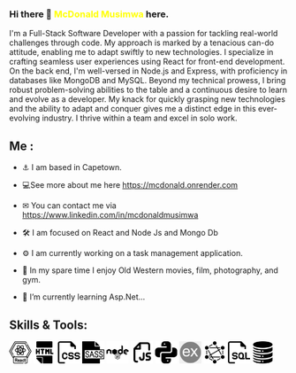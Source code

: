 ### Hi there 👋 <span style="color:yellow">McDonald Musimwa</span> here.  
I'm a Full-Stack Software Developer with a passion for tackling real-world challenges through code. My approach is marked by a tenacious can-do attitude, enabling me to adapt swiftly to new technologies.
I specialize in crafting seamless user experiences using React for front-end development. On the back end, I'm well-versed in Node.js and Express, with proficiency in databases like MongoDB and MySQL.
Beyond my technical prowess, I bring robust problem-solving abilities to the table and a continuous desire to learn and evolve as a developer. My knack for quickly grasping new technologies and the ability to adapt and conquer gives me a distinct edge in this ever-evolving industry. I thrive within a team and excel in solo work.

<!--
**McDonaldMusimwa/McDonaldMusimwa** is a ✨ _special_ ✨ repository because its `README.md` (this file) appears on your GitHub profile.
-->


## Me : 
- ⚓ I am based in Capetown.  

- 💻See more about me here https://mcdonald.onrender.com  
- ✉ You can contact me via https://www.linkedin.com/in/mcdonaldmusimwa  
- 🛠 I am focused on React and Node Js and Mongo Db  
- ⚙ I am currently working on a task management application.  
-  🎉 In my spare time I enjoy Old Western movies, film, photography, and gym. 
- 🌱 I’m currently learning Asp.Net...  


## Skills & Tools:  
<div class="circle">
  <div class="icon-container">
    <img src="react.png" height="40" class="icon11">
    <img src="html.png" height="40" class="icon icon1">
    <img src="css.png" height="40" class="icon icon2">
    <img src="sass.png" height="40" class="icon icon3">
    <img src="nodejs.png" height="40" class="icon icon4">
    <img src="java-script.png" height="40" class="icon icon5">
    <img src="python.png" height="40" class="icon icon6">
    <img src="express.png" height="40" class="icon icon7">
    <img src="graphql.png" height="40" class="icon icon8">
    <img src="sql.png" height="40" class="icon icon9">
    <img src="database.png" height="40" class="icon icon10">
    <div class="black-hole"></div>
  </div>
</div>
